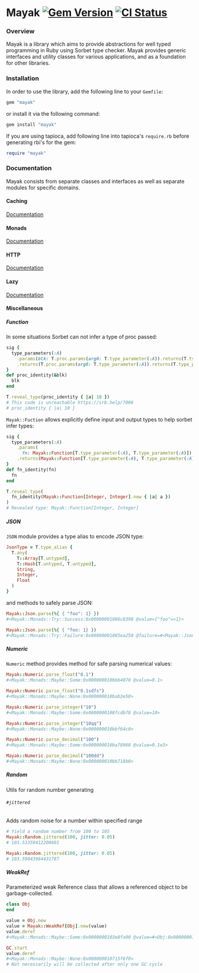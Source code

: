 [gem]: https://rubygems.org/gems/mayak
[actions]: https://github.com/dnvkv/mayak/actions

# Mayak [![Gem Version](https://badge.fury.io/rb/mayak.svg)][gem] [![CI Status](https://github.com/dnvkv/mayak/actions/workflows/ci.yml/badge.svg)][actions]

### Overview

Mayak is a library which aims to provide abstractions for well typed programming in Ruby using Sorbet type checker. Mayak provides generic interfaces and utility classes for various applications, and as a foundation for other libraries.

### Installation

In order to use the library, add the following line to your `Gemfile`:

```ruby
gem "mayak"
```
or install it via the following command:
```ruby
gem install "mayak"
```

If you are using tapioca, add following line into tapioca's `require.rb` before generating rbi's for the gem:

```ruby
require "mayak"
```

### Documentation

Mayak consists from separate classes and interfaces as well as separate modules for specific domains.

#### Caching

[Documentation](./lib/mayak/caching/README.md)

#### Monads

[Documentation](./lib/mayak/monads/README.md)

#### HTTP

[Documentation](./lib/mayak/http/README.md)

#### Lazy

[Documentation](./lib/mayak/lazy/README.md)

#### Miscellaneous

##### Function
In some situations Sorbet can not infer a type of proc passed:

```ruby
sig {
  type_parameters(:A)
    .params(blk: T.proc.params(arg0: T.type_parameter(:A)).returns(T.type_parameter(:A)))
    .returns(T.proc.params(arg0: T.type_parameter(:A)).returns(T.type_parameter(:A)))
}
def proc_identity(&blk)
  blk
end

T.reveal_type(proc_identity { |a| 10 })
# This code is unreachable https://srb.help/7006
# proc_identity { |a| 10 }
```

`Mayak::Fuction` allows explicitly define input and output types to help sorbet infer types:

```ruby
sig {
  type_parameters(:A)
    .params(
      fn: Mayak::Function[T.type_parameter(:A), T.type_parameter(:A)])
    .returns(Mayak::Function[T.type_parameter(:A), T.type_parameter(:A)])
}
def fn_identity(fn)
  fn
end

T.reveal_type(
  fn_identity(Mayak::Function[Integer, Integer].new { |a| a })
)
# Revealed type: Mayak::Function[Integer, Integer]
```

##### JSON

`JSON` module provides a type alias to encode JSON type:

```ruby
JsonType = T.type_alias {
  T.any(
    T::Array[T.untyped],
    T::Hash[T.untyped, T.untyped],
    String,
    Integer,
    Float
  )
}
```

and methods to safely parse JSON:

```ruby
Mayak::Json.parse(%{ { "foo": 1} })
#<Mayak::Monads::Try::Success:0x00000001086c8398 @value={"foo"=>1}>

Mayak::Json.parse(%{ { "foo: 1} })
#<Mayak::Monads::Try::Failure:0x00000001085ea250 @failure=#<Mayak::Json::ParsingError: unexpected token at '{ "foo: 1} '>>
```

##### Numeric

`Numeric` method provides method for safe parsing numerical values:

```ruby
Mayak::Numeric.parse_float("0.1")
#<Mayak::Monads::Maybe::Some:0x000000010bbb4070 @value=0.1>

Mayak::Numeric.parse_float("0.1sdfs")
#<Mayak::Monads::Maybe::None:0x000000010bab3e50>

Mayak::Numeric.parse_integer("10")
#<Mayak::Monads::Maybe::Some:0x0000000108fcdb78 @value=10>

Mayak::Numeric.parse_integer("10qq")
#<Mayak::Monads::Maybe::None:0x000000010bbf64c0>

Mayak::Numeric.parse_decimal("100")
#<Mayak::Monads::Maybe::Some:0x000000010ba78968 @value=0.1e3>

Mayak::Numeric.parse_decimal("100dd")
#<Mayak::Monads::Maybe::None:0x000000010bb718b0>
```

##### Random

Utils for random number generating

###### `#jittered`

Adds random noise for a number within specified range

```ruby
# Yield a random number from 100 to 105
Mayak::Random.jittered(100, jitter: 0.05)
# 101.53359412200601

Mayak::Random.jittered(100, jitter: 0.05)
# 103.59043964431787
```

##### WeakRef

Parameterized weak Reference class that allows a referenced object to be garbage-collected.

```ruby
class Obj
end

value = Obj.new
value = Mayak::WeakRef[Obj].new(value)
value.deref
#<Mayak::Monads::Maybe::Some:0x0000000103e8fa90 @value=#<Obj:0x000000010721de48>>

GC.start
value.deref
#<Mayak::Monads::Maybe::None:0x000000010715f6f0>
# Not necessarily will be collected after only one GC cycle
```